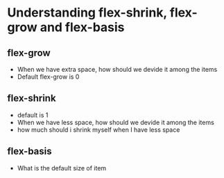 # Understanding flex-shrink, flex-grow and flex-basis

## flex-grow
- When we have extra space, how should we devide it among the items
- Default flex-grow is 0

## flex-shrink
- default is 1
- When we have less space, how should we devide it among the items
- how much should i shrink myself when I have less space

## flex-basis
- What is the default size of item
